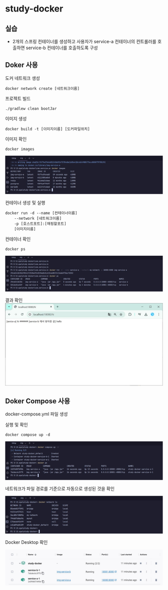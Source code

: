 # study-docker

## 실습
- 2개의 스프링 컨테이너를 생성하고 사용자가 service-a 컨테이너의 컨트롤러를 호출하면 service-b 컨테이너를 호출하도록 구성

## Doker 사용

도커 네트워크 생성
```Shell
docker network create [네트워크이름]
```
프로젝트 빌드
```Shell
./gradlew clean bootJar  
```
이미지 생성
```Shell
docker build -t [이미지이름] [도커파일위치]
```
이미지 확인
```Shell
docker images
```
![](./images/docker_images.JPG)

컨테이너 생성 및 실행
```Shell
docker run -d --name [컨테이너이름] 
    --network [네트워크이름] 
    -p [호스트포트]:[매핑할포트] 
    [이미지이름]
```
컨테이너 확인
```Shell
docker ps
```
![](./images/docker_ps.JPG)

결과 확인
![](./images/request_18080_hi.JPG)

## Doker Compose 사용

docker-compose.yml 파일 생성

실행 및 확인
```Shell
docker compose up -d
```

![컴포즈실행](./images/docker_compose_up.JPG)


네트워크가 파일 경로를 기준으로 자동으로 생성된 것을 확인

![네트워크확인](./images/docker_network.JPG)

Docker Desktop 확인

![데스크탑](./images/docker_desktop.JPG)